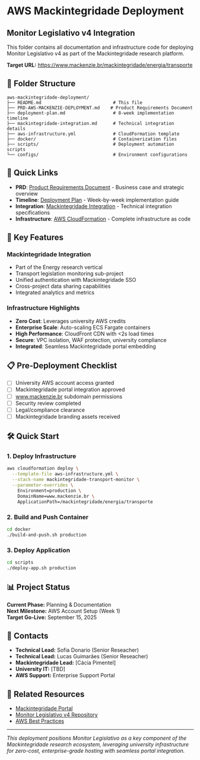 # AWS Mackintegridade Deployment
## Monitor Legislativo v4 Integration

This folder contains all documentation and infrastructure code for deploying Monitor Legislativo v4 as part of the Mackintegridade research platform.

**Target URL:** https://www.mackenzie.br/mackintegridade/energia/transporte

## 📁 Folder Structure

```
aws-mackintegridade-deployment/
├── README.md                           # This file
├── PRD-AWS-MACKENZIE-DEPLOYMENT.md    # Product Requirements Document
├── deployment-plan.md                  # 8-week implementation timeline
├── mackintegridade-integration.md      # Technical integration details
├── aws-infrastructure.yml              # CloudFormation template
├── docker/                             # Containerization files
├── scripts/                            # Deployment automation scripts
└── configs/                            # Environment configurations
```

## 🎯 Quick Links

- **PRD**: [Product Requirements Document](PRD-AWS-MACKENZIE-DEPLOYMENT.md) - Business case and strategic overview
- **Timeline**: [Deployment Plan](deployment-plan.md) - Week-by-week implementation guide
- **Integration**: [Mackintegridade Integration](mackintegridade-integration.md) - Technical integration specifications
- **Infrastructure**: [AWS CloudFormation](aws-infrastructure.yml) - Complete infrastructure as code

## 🚀 Key Features

### Mackintegridade Integration
- Part of the Energy research vertical
- Transport legislation monitoring sub-project
- Unified authentication with Mackintegridade SSO
- Cross-project data sharing capabilities
- Integrated analytics and metrics

### Infrastructure Highlights
- **Zero Cost**: Leverages university AWS credits
- **Enterprise Scale**: Auto-scaling ECS Fargate containers
- **High Performance**: CloudFront CDN with <2s load times
- **Secure**: VPC isolation, WAF protection, university compliance
- **Integrated**: Seamless Mackintegridade portal embedding

## 📋 Pre-Deployment Checklist

- [ ] University AWS account access granted
- [ ] Mackintegridade portal integration approved
- [ ] www.mackenzie.br subdomain permissions
- [ ] Security review completed
- [ ] Legal/compliance clearance
- [ ] Mackintegridade branding assets received

## 🛠️ Quick Start

### 1. Deploy Infrastructure
```bash
aws cloudformation deploy \
  --template-file aws-infrastructure.yml \
  --stack-name mackintegridade-transport-monitor \
  --parameter-overrides \
    Environment=production \
    DomainName=www.mackenzie.br \
    ApplicationPath=/mackintegridade/energia/transporte
```

### 2. Build and Push Container
```bash
cd docker
./build-and-push.sh production
```

### 3. Deploy Application
```bash
cd scripts
./deploy-app.sh production
```

## 📊 Project Status

**Current Phase:** Planning & Documentation  
**Next Milestone:** AWS Account Setup (Week 1)  
**Target Go-Live:** September 15, 2025

## 👥 Contacts

- **Technical Lead:** Sofia Donario (Senior Reseacher)
- **Technical Lead:** Lucas Guimarães (Senior Reseacher)
- **Mackintegridade Lead:** [Cácia Pimentel]
- **University IT:** [TBD]
- **AWS Support:** Enterprise Support Portal

## 🔗 Related Resources

- [Mackintegridade Portal](https://www.mackenzie.br/mackintegridade)
- [Monitor Legislativo v4 Repository](https://github.com/sofiadonario/monitor-legislativo-v4)
- [AWS Best Practices](https://aws.amazon.com/architecture/well-architected/)

---

*This deployment positions Monitor Legislativo as a key component of the Mackintegridade research ecosystem, leveraging university infrastructure for zero-cost, enterprise-grade hosting with seamless portal integration.*